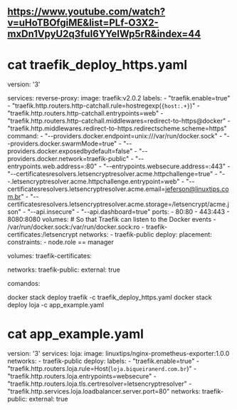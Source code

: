 https://www.youtube.com/watch?v=uHoTBOfgiME&list=PLf-O3X2-mxDn1VpyU2q3fuI6YYeIWp5rR&index=44
--
# cat traefik_deploy_https.yaml
version: '3'

services:
  reverse-proxy:
    image: traefik:v2.0.2
    labels:
    - "traefik.enable=true"
    - "traefik.http.routers.http-catchall.rule=hostregexp(`{host:.+}`)"
    - "traefik.http.routers.http-catchall.entrypoints=web"
    - "traefik.http.routers.http-catchall.middlewares=redirect-to-https@docker"
    - "traefik.http.middlewares.redirect-to-https.redirectscheme.scheme=https"
    command:
      - "--providers.docker.endpoint=unix:///var/run/docker.sock"
      - "--providers.docker.swarmMode=true"
      - "--providers.docker.exposedbydefault=false"
      - "--providers.docker.network=traefik-public"
      - "--entrypoints.web.address=:80"
      - "--entrypoints.websecure.address=:443"
      - "--certificatesresolvers.letsencryptresolver.acme.httpchallenge=true"
      - "--.letsencryptresolver.acme.httpchallenge.entrypoint=web"
      - "--certificatesresolvers.letsencryptresolver.acme.email=jeferson@linuxtips.com.br"
      - "--certificatesresolvers.letsencryptresolver.acme.storage=/letsencrypt/acme.json"
      - "--api.insecure"
      - "--api.dashboard=true"
    ports:
      - 80:80
      - 443:443
      - 8080:8080
    volumes:
      # So that Traefik can listen to the Docker events
      - /var/run/docker.sock:/var/run/docker.sock:ro
      - traefik-certificates:/letsencrypt
    networks:
      - traefik-public
    deploy:
      placement:
        constraints:
          - node.role == manager

volumes:
  traefik-certificates:

networks:
  traefik-public:
    external: true

comandos:

docker stack deploy traefik -c traefik_deploy_https.yaml
 docker stack deploy loja -c app_example.yaml



# cat app_example.yaml
version: '3'
services:
  loja:
    image: linuxtips/nginx-prometheus-exporter:1.0.0
    networks:
     - traefik-public
    deploy:
      labels:
        - "traefik.enable=true"
        - "traefik.http.routers.loja.rule=Host(`loja.biqueiranerd.com.br`)"
        - "traefik.http.routers.loja.entrypoints=websecure"
        - "traefik.http.routers.loja.tls.certresolver=letsencryptresolver"
        - "traefik.http.services.loja.loadbalancer.server.port=80"
networks:
  traefik-public:
    external: true



